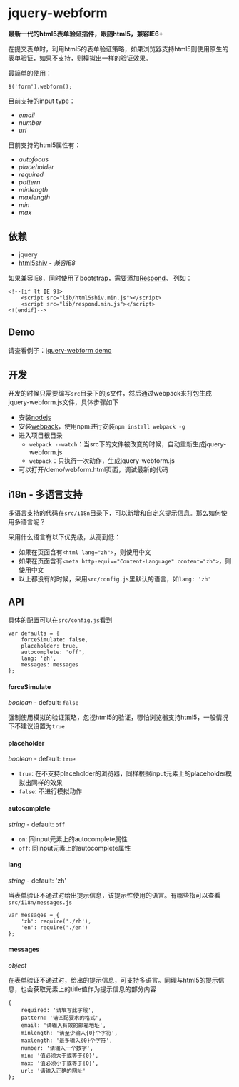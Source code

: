 jquery-webform
==========

**最新一代的html5表单验证插件，跟随html5，兼容IE6+**

在提交表单时，利用html5的表单验证策略，如果浏览器支持html5则使用原生的表单验证，如果不支持，则模拟出一样的验证效果。

最简单的使用：

```
$('form').webform();
```

目前支持的input type：

- *email*
- *number*
- *url*

目前支持的html5属性有：

- *autofocus*
- *placeholder*
- *required*
- *pattern*
- *minlength*
- *maxlength*
- *min*
- *max*

## 依赖

- jquery
- [html5shiv](https://github.com/aFarkas/html5shiv) - *兼容IE8*

如果兼容IE8，同时使用了bootstrap，需要添加[Respond](https://github.com/scottjehl/Respond)。
列如：
```
<!--[if lt IE 9]>
    <script src="lib/html5shiv.min.js"></script>
    <script src="lib/respond.min.js"></script>
<![endif]-->
```


## Demo

请查看例子：[jquery-webform demo](http://htmlpreview.github.io/?https://github.com/silvajs/jquery-webform/blob/master/demo/index.html)


## 开发

开发的时候只需要编写`src`目录下的js文件，然后通过webpack来打包生成jquery-webform.js文件，具体步骤如下

- 安装[nodejs](https://nodejs.org/)
- 安装[webpack](http://webpack.github.io)，使用npm进行安装`npm install webpack -g`
- 进入项目根目录
    - `webpack --watch`：当src下的文件被改变的时候，自动重新生成jquery-webform.js
    - `webpack`：只执行一次动作，生成jquery-webform.js
- 可以打开/demo/webform.html页面，调试最新的代码


## i18n - 多语言支持

多语言支持的代码在`src/i18n`目录下，可以新增和自定义提示信息。那么如何使用多语言呢？

采用什么语言有以下优先级，从高到低：

- 如果在页面含有`<html lang="zh">`，则使用中文
- 如果在页面含有`<meta http-equiv="Content-Language" content="zh">`，则使用中文
- 以上都没有的时候，采用`src/config.js`里默认的语言，如`lang: 'zh'`


## API

具体的配置可以在`src/config.js`看到

```
var defaults = {
    forceSimulate: false,
    placeholder: true,
    autocomplete: 'off',
    lang: 'zh',
    messages: messages
};
```

#### forceSimulate
*boolean* - default: `false`

强制使用模拟的验证策略，忽视html5的验证，哪怕浏览器支持html5，一般情况下不建议设置为`true`

#### placeholder
*boolean* - default: `true`

- `true`: 在不支持placeholder的浏览器，同样根据input元素上的placeholder模拟出同样的效果
- `false`: 不进行模拟动作

#### autocomplete
*string* - default: `off`

- `on`: 同input元素上的autocomplete属性
- `off`: 同input元素上的autocomplete属性

#### lang
*string* - default: 'zh'

当表单验证不通过时给出提示信息，该提示性使用的语言。有哪些指可以查看`src/i18n/messages.js`

```
var messages = {
    'zh': require('./zh'),
    'en': require('./en')
};
```

#### messages
*object*

在表单验证不通过时，给出的提示信息，可支持多语言。同理与html5的提示信息，也会获取元素上的title值作为提示信息的部分内容

```
{
    required: '请填写此字段',
    pattern: '请匹配要求的格式',
    email: '请输入有效的邮箱地址',
    minlength: '请至少输入{0}个字符',
    maxlength: '最多输入{0}个字符',
    number: '请输入一个数字',
    min: '值必须大于或等于{0}',
    max: '值必须小于或等于{0}',
    url: '请输入正确的网址'
};
```
